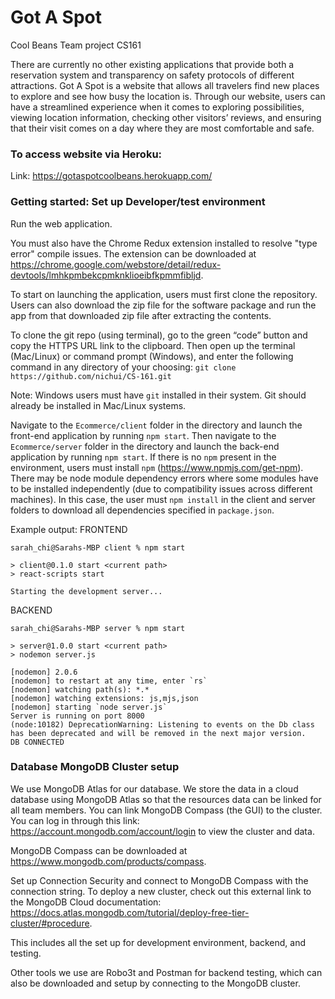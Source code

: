 # Got A Spot
Cool Beans Team project CS161

There are currently no other existing applications that provide both a reservation system and transparency on safety protocols of different attractions. Got A Spot is a website that allows all travelers find new places to explore and see how busy the location is. Through our website, users can have a streamlined experience when it comes to exploring possibilities, viewing location information, checking other visitors’ reviews, and ensuring that their visit comes on a day where they are most comfortable and safe.

### To access website via Heroku:
Link: https://gotaspotcoolbeans.herokuapp.com/

### Getting started: Set up Developer/test environment

Run the web application. 

You must also have the Chrome Redux extension installed to resolve "type error" compile issues.
The extension can be downloaded at https://chrome.google.com/webstore/detail/redux-devtools/lmhkpmbekcpmknklioeibfkpmmfibljd.

To start on launching the application, users must first clone the repository. Users can also download the zip file for the software package and run the app from that downloaded zip file after extracting the contents.

To clone the git repo (using terminal), go to the green “code” button and copy the HTTPS URL link to the clipboard. Then open up the terminal (Mac/Linux) or command prompt (Windows), and enter the following command in any directory of your choosing:
`git clone https://github.com/nichui/CS-161.git`

Note: Windows users must have `git` installed in their system. Git should already be installed in Mac/Linux systems.

Navigate to the `Ecommerce/client` folder in the directory and launch the front-end application by running `npm start`. Then navigate to the `Ecommerce/server` folder in the directory and launch the back-end application by running `npm start`. If there is no `npm` present in the environment, users must install `npm` (https://www.npmjs.com/get-npm). There may be node module dependency errors where some modules have to be installed independently (due to compatibility issues across different machines). In this case, the user must `npm install` in the client and server folders to download all dependencies specified in `package.json`.

Example output:
FRONTEND
```
sarah_chi@Sarahs-MBP client % npm start

> client@0.1.0 start <current path>
> react-scripts start

Starting the development server...
```
BACKEND
```
sarah_chi@Sarahs-MBP server % npm start

> server@1.0.0 start <current path>
> nodemon server.js

[nodemon] 2.0.6
[nodemon] to restart at any time, enter `rs`
[nodemon] watching path(s): *.*
[nodemon] watching extensions: js,mjs,json
[nodemon] starting `node server.js`
Server is running on port 8000
(node:10182) DeprecationWarning: Listening to events on the Db class has been deprecated and will be removed in the next major version.
DB CONNECTED
```

### Database MongoDB Cluster setup

We use MongoDB Atlas for our database. We store the data in a cloud database using MongoDB Atlas so that the resources data can be linked for all team members.
You can link MongoDB Compass (the GUI) to the cluster. 
You can log in through this link: https://account.mongodb.com/account/login to view the cluster and data. 

MongoDB Compass can be downloaded at https://www.mongodb.com/products/compass.

Set up Connection Security and connect to MongoDB Compass with the connection string. 
To deploy a new cluster, check out this external link to the MongoDB Cloud documentation: https://docs.atlas.mongodb.com/tutorial/deploy-free-tier-cluster/#procedure.

This includes all the set up for development environment, backend, and testing.

Other tools we use are Robo3t and Postman for backend testing, which can also be downloaded and setup by connecting to the MongoDB cluster.
